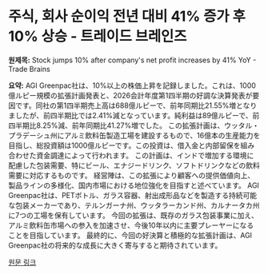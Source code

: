 # 주식, 회사 순이익 전년 대비 41% 증가 후 10% 상승 - 트레이드 브레인즈

**원제목:** Stock jumps 10% after company's net profit increases by 41% YoY - Trade Brains

**요약:** AGI Greenpac社は、10%以上の株価上昇を記録しました。これは、1000億ルピー規模の拡張計画発表と、2026会計年度第1四半期の好調な決算発表が要因です。同社の第1四半期売上高は688億ルピーで、前年同期比21.55%増となりましたが、前四半期比では2.41%減となっています。純利益は89億ルピーで、前四半期比8.25%減、前年同期比41.27%増でした。  この拡張計画は、ウッタル・プラデーシュ州にアルミ飲料缶製造工場を建設するもので、16億本の生産能力を目指し、総投資額は1000億ルピーです。この投資は、借入金と内部留保を組み合わせた資金調達によって行われます。  この計画は、インドで増加する環境に配慮した包装需要、特にビール、エナジードリンク、ソフトドリンクなどの飲料需要に対応するものです。  経営陣は、この拡張により顧客への提供価値向上、製品ラインの多様化、国内市場における地位強化を目指すと述べています。  AGI Greenpac社は、PETボトル、ガラス容器、射出成形品などを製造する持続可能な包装メーカーであり、テルンガーナ州、ウッタラーカンド州、カルナータカ州に7つの工場を保有しています。  今回の拡張は、既存のガラス包装事業に加え、アルミ飲料缶市場への参入を加速させ、今後10年以内に主要プレーヤーになることを目指しています。  最終的に、今回の好決算と積極的な拡張計画は、AGI Greenpac社の将来的な成長に大きく寄与すると期待されています。

[원문 링크](https://tradebrains.in/smallcap-stock-jumps-10-after-companys-net-profit-increases-by-41-yoy/)
